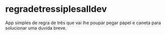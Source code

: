 # regradetressiplesalldev
App simples de regra de três que vai lhe poupar pegar papel e caneta para solucionar uma duvida breve.
